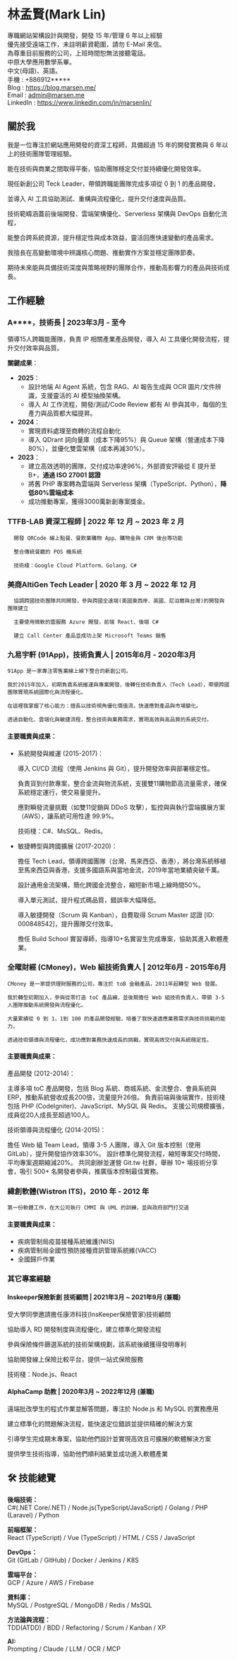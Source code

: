 # 林孟賢(Mark Lin)

專職網站架構設計與開發，開發 15 年/管理 6 年以上經驗  
優先接受遠端工作，未註明薪資範圍，請勿 E-Mail 來信。  
為尊重目前服務的公司，上班時間恕無法接聽電話。  
中原大學應用數學系畢。  
中文(母語)、英語。  
手機 : +886912*****  
Blog : https://blog.marsen.me/  
Email : admin@marsen.me  
LinkedIn : https://www.linkedin.com/in/marsenlin/  

## 關於我

我是一位專注於網站應用開發的資深工程師，具備超過 15 年的開發實務與 6 年以上的技術團隊管理經驗。

能在技術與商業之間取得平衡，協助團隊穩定交付並持續優化開發效率。

現任新創公司 Teck Leader，帶領跨職能團隊完成多項從 0 到 1 的產品開發， 

並導入 AI 工具協助測試、重構與流程優化，提升交付速度與品質。

技術範疇涵蓋前後端開發、雲端架構優化、Serverless 架構與 DevOps 自動化流程，  

能整合跨系統資源，提升穩定性與成本效益，靈活回應快速變動的產品需求。

我擅長在高變動環境中辨識核心問題、推動實作方案並穩定團隊節奏。

期待未來能與具備技術深度與策略視野的團隊合作，推動高影響力的產品與技術成長。

## 工作經驗

### A****，技術長 | 2023年3月 - 至今

領導15人跨職能團隊，負責 IP 相關產業產品開發，導入 AI 工具優化開發流程，提升交付效率與品質。

**關鍵成果**：

- **2025**：
  - 設計地端 AI Agent 系統，包含 RAG、AI 報告生成與 OCR 圖片/文件辨識，支援靈活的 AI 模型抽換架構。
  - 導入 AI 工作流程，開發/測試/Code Review 都有 AI 參與其中，每個的生產力與品質都大幅提昇。
- **2024**：
  - 實現資料處理至商轉的流程自動化
  - 導入 QDrant 詞向量庫（成本下降95%）與 Queue 架構（營運成本下降80%），並優化雙雲架構（成本再減30%）。
- **2023**：
  - 建立高效透明的團隊，交付成功率達96%，外部資安評級從 E 提升至 B+，**通過 ISO 27001 認證**
  - 將舊 PHP 專案轉為雲端與 Serverless 架構（TypeScript、Python），**降低80%雲端成本**
  - 成功推動專案，獲得3000萬新創專案獎金。


### TTFB-LAB 資深工程師 | 2022 年 12 月 ~ 2023 年 2 月
```text
  開發 QRCode 線上點餐、餐飲業購物 App、購物金與 CRM 後台等功能
  
  整合傳統餐廳的 POS 機系統
  
  技術棧：Google Cloud Platform、Golang、C#
```
### 美商AltiGen Tech Leader | 2020 年 3 月 ~ 2022 年 12 月
```text 
  協調跨國技術團隊共同開發，參與跨國全遠端(美國東西岸、英國、尼泊爾與台灣)的開發與團隊建立
  
  主要使用微軟的雲服務 Azure 開發，前端 React、後端 C#
  
  建立 Call Center 產品並成功上架 Microsoft Teams 銷售
```
### 九易宇軒 (91App)，技術負責人 | 2015年6月 - 2020年3月

```text
91App 是一家專注零售業線上線下整合的新創公司。

我於2015年加入，初期負責系統維運與專案開發，後轉任技術負責人（Tech Lead），帶領跨國團隊實現系統國際化與流程優化。

在這裡我掌握了核心能力：擅長以技術視角優化價值流，快速應對產品與市場變化。  

透過自動化、雲端化與敏捷流程，整合技術與業務需求，實現高效與高品質的系統交付。
```
#### 主要職責與成果：

- 系統開發與維運 (2015-2017)：

  導入 CI/CD 流程（使用 Jenkins 與 Git），提升開發效率與部署穩定性。

  負責貨到付款專案，整合金流與物流系統，支援雙11購物節高流量需求，確保系統穩定運行，使交易量提升。

  應對瞬發流量挑戰（如雙11促銷與 DDoS 攻擊），監控與與執行雲端擴展方案（AWS），讓系統可用性達 99.9%。

  技術棧：C#、MsSQL、Redis。


- 敏捷轉型與跨國擴展 (2017-2020)：

  擔任 Tech Lead，領導跨國團隊（台灣、馬來西亞、香港），將台灣系統移植至馬來西亞與香港，支援多國語系與當地金流，2019年當地業績突破千萬。
  
  設計通用金流架構，簡化跨國金流整合，縮短新市場上線時間50%。

  導入單元測試，提升程式碼品質，錯誤率大幅降低。

  導入敏捷開發（Scrum 與 Kanban），自費取得 Scrum Master 認證 [ID: 000848542]，提升團隊交付效率。

  擔任 Build School 實習導師，指導10+名實習生完成專案，協助其進入軟體產業。

### 全曜財經 (CMoney)，Web 組技術負責人 | 2012年6月 - 2015年6月
```text
CMoney 是一家提供理財服務的公司，專注於 toB 金融產品，2011年起轉型 Web 發展。

我於轉型初期加入，參與從零打造 toC 產品線，並後期擔任 Web 組技術負責人，帶領 3-5 人團隊推動系統開發與流程優化。

大量累績從 0 到 1，1到 100 的產品開發經驗，培養了我快速適應業務需求與技術挑戰的能力。

透過技術領導與流程優化，成功應對業務快速成長的挑戰，實現高效交付與系統穩定性。
```
#### 主要職責與成果：

產品開發 (2012-2014)：

主導多項 toC 產品開發，包括 Blog 系統、商城系統、金流整合、會員系統與 ERP，推動系統營收成長200倍，流量提升26倍。
負責前端與後端實作，技術棧包括 PHP (CodeIgniter)、JavaScript、MySQL 與 Redis。
支援公司規模擴張，成員從20人成長至超過100人。


技術領導與流程優化 (2014-2015)：

擔任 Web 組 Team Lead，領導 3-5 人團隊，導入 Git 版本控制（使用 GitLab），提升開發協作效率30%。
設計標準化開發流程，縮短專案交付時間，平均專案週期縮減20%。
共同創辦並運營 Git.tw 社群，舉辦 10+ 場技術分享會，吸引 500+ 名開發者參與，推廣版本控制最佳實務。

### 緯創軟體(Wistron ITS)，2010 年 - 2012 年

```
第一份軟體工作，在大公司執行 CMMI 與 UML 的訓練，並與政府部門打交道
```

#### 主要職責與成果：

- 疾病管制局疫苗接種系統維護(NIIS)
- 疾病管制局全國性預防接種資訊管理系統維(VACC)
- 全國歸戶作業
 
### 其它專案經驗

#### Inskeeper保險新創 技術顧問 | 2021年3月 ~ 2021年9月 (兼職)

受大學同學邀請擔任康沛科技(InsKeeper保險管家)技術顧問

協助導入 RD 開發制度與流程優化，建立標準化開發流程

參與保險條件篩選系統的技術架構規劃，該系統後續獲得發明專利

協助開發線上保險比較平台，提供一站式保險服務

技術棧：Node.js、React

#### AlphaCamp 助教 | 2020年3月 ~ 2022年12月 (兼職)

遠端批改學生的程式作業並解答問題，專注於 Node.js 和 MySQL 的實務應用

建立標準化的問題解決流程，能快速定位錯誤並提供精確的解決方案

引導學生完成期末專案，協助他們設計並實現高效且可擴展的軟體解決方案

提供學生技術指導，協助他們順利結業並成功進入軟體產業

## 🛠️ 技能總覽

**後端技術：**  
C#(.NET Core/.NET) / Node.js(TypeScript/JavaScript) / Golang / PHP (Laravel) / Python 

**前端框架：**  
React (TypeScript) / Vue (TypeScript) / HTML / CSS / JavaScript

**DevOps：**  
Git (GitLab / GitHub) / Docker / Jenkins / K8S

**雲端平台：**  
GCP / Azure / AWS / Firebase

**資料庫：**  
MySQL / PostgreSQL / MongoDB / Redis / MsSQL

**方法論與流程：**  
TDD(ATDD) / BDD / Refactoring / Scrum / Kanban / XP

**AI:**  
Prompting / Claude / LLM / OCR / MCP
